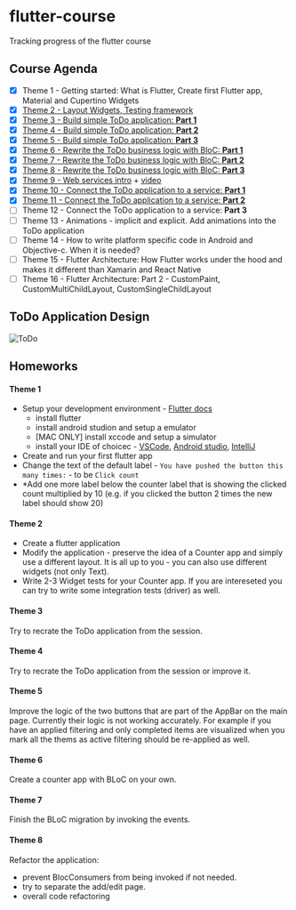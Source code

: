 # flutter-course
Tracking progress of the flutter course

## Course Agenda

- [x] Theme 1 - Getting started: What is Flutter,  Create first Flutter app,  Material and Cupertino Widgets
- [x] [Theme 2 - Layout Widgets, Testing framework](https://drive.google.com/file/d/1XgJwNkbfGM3qir8mxYRNvOA2Zuc_GRMQ/view?usp=sharing)
- [x] [Theme 3 - Build simple ToDo application: **Part 1**](https://drive.google.com/file/d/1QbnhDAxxGRh_gvp-K-M7LEfe-o51yjVC/view?usp=sharing)
- [x] [Theme 4 - Build simple ToDo application: **Part 2**](https://drive.google.com/file/d/1F_hCl19Eokwx5TkqWLp7g_ujdTCUZtBi/view?usp=sharing)
- [x] [Theme 5 - Build simple ToDo application: **Part 3**](https://drive.google.com/file/d/1cTw7gAX927jCMVZ57m0MmQGWDJkel9JZ/view?usp=sharing)
- [x] [Theme 6 - Rewrite the ToDo business logic with BloC: **Part 1**](https://viskosoft-my.sharepoint.com/:v:/g/personal/admin_viskosoft_onmicrosoft_com/EVH_rftDouhHvAwfQEWlj1IBrNGNTr6DC5yk1Aw1FjJeOw?e=UaXjNw)
- [x] [Theme 7 - Rewrite the ToDo business logic with BloC: **Part 2**](https://viskosoft-my.sharepoint.com/:v:/g/personal/admin_viskosoft_onmicrosoft_com/EeVjOu4Ago5DgPDrxRMW4O4BJRhCQrABaQi1kXomXvuIyQ?e=G1c8oI)
- [x] [Theme 8 - Rewrite the ToDo business logic with BloC: **Part 3**](https://drive.google.com/file/d/1BlVBSLnjzl8dJBjYZP-hvomz9XFl8FfI/view?usp=sharing)
- [x] [Theme 9 - Web services intro](presentations/web-services-intro.md) + [video](https://drive.google.com/file/d/1FjzauiIxTcpSFvR22t88_mVS6mv1m37D/view?usp=sharing)
- [x] [Theme 10 - Connect the ToDo application to a service: **Part 1**](https://viskosoft-my.sharepoint.com/:v:/g/personal/viktoriaggr_outlook_com_ext__viskosoft_onmicrosoft_com/Edavh2FilI5Dtw-wuWCrFegBmkt-KuvHGm65Po61Z68zEw?e=HfRe4m)
- [x] [Theme 11 - Connect the ToDo application to a service: **Part 2**](https://drive.google.com/file/d/1j7UCpjOgrBEbHGaDav6FUV4fcA_SvsB8/view?usp=sharing)
- [ ] Theme 12 - Connect the ToDo application to a service: **Part 3**
- [ ] Theme 13 - Animations - implicit and explicit. Add animations into the ToDo application
- [ ] Theme 14 - How to write platform specific code in Android and Objective-c. When it is needed?
- [ ] Theme 15 - Flutter Architecture: How Flutter works under the hood and makes it different than Xamarin and React Native
- [ ] Theme 16 - Flutter Architecture: Part 2 - CustomPaint, CustomMultiChildLayout, CustomSingleChildLayout

## ToDo Application Design
![ToDo](https://bloclibrary.dev/assets/gifs/flutter_todos.gif)

## Homeworks

#### Theme 1

- Setup your development environment - [Flutter docs](https://flutter.dev/docs/get-started/install)
  - install flutter
  - install android studion and setup a emulator
  - [MAC ONLY] install xccode and setup a simulator
  - install your IDE of choicec - [VSCode](https://code.visualstudio.com/), [Android studio](https://developer.android.com/studio), [IntelliJ](https://www.jetbrains.com/idea/)
- Create and run your first flutter app
- Change the text of the default label - `You have pushed the button this many times:` - to be `Click count`
- *Add one more label below the counter label that is showing the clicked count multiplied by 10 (e.g. if you clicked the button 2 times the new label should show 20)

#### Theme 2
- Create a flutter application
- Modify the application - preserve the idea of a Counter app and simply use a different layout. It is all up to you - you can also use different widgets (not only Text).
- Write 2-3 Widget tests for your Counter app. If you are intereseted you can try to write some integration tests (driver) as well.
#### Theme 3
Try to recrate the ToDo application from the session.
#### Theme 4
Try to recrate the ToDo application from the session or improve it.
#### Theme 5
Improve the logic of the two buttons that are part of the AppBar on the main page. Currently their logic is not working accurately. For example if you have an applied filtering and only completed items are visualized when you mark all the thems as active filtering should be re-applied as well.
#### Theme 6
Create a counter app with BLoC on your own.
#### Theme 7
Finish the BLoC migration by invoking the events.
#### Theme 8
Refactor the application:
- prevent BlocConsumers from being invoked if not needed.
- try to separate the add/edit page.
- overall code refactoring
